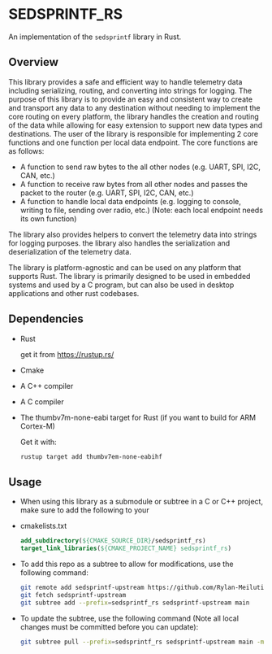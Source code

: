 # SEDSPRINTF_RS

An implementation of the `sedsprintf` library in Rust.

## Overview

This library provides a safe and efficient way to handle telemetry data including serializing, routing, and converting
into strings for logging. The purpose of this library is to provide an easy and consistent way to create and transport
any data to any destination without needing to implement the core routing on every platform, the library handles the
creation and routing of the data while allowing for easy extension to support new data types and destinations. The user
of the library is responsible for implementing 2 core functions and one function per local data endpoint.
The core functions are as follows:

- A function to send raw bytes to the all other nodes (e.g. UART, SPI, I2C, CAN, etc.)
- A function to receive raw bytes from all other nodes and passes the packet to the router
  (e.g. UART, SPI, I2C, CAN, etc.)
- A function to handle local data endpoints (e.g. logging to console, writing to file, sending over radio, etc.)
  (Note: each local endpoint needs its own function)

The library also provides helpers to convert the telemetry data into strings for logging purposes. the library also
handles the serialization and deserialization of the telemetry data.

The library is platform-agnostic and can be used on any platform that supports Rust. The library is primarily designed
to be used in embedded systems and used by a C program, but can also be used in desktop applications and other rust
codebases.

## Dependencies

- Rust

  get it from https://rustup.rs/
- Cmake
- A C++ compiler
- A C compiler
- The thumbv7m-none-eabi target for Rust (if you want to build for ARM Cortex-M)

  Get it with:
  ```bash
  rustup target add thumbv7em-none-eabihf
  ```

## Usage

- When using this library as a submodule or subtree in a C or C++ project, make sure to add the following to your
- cmakelists.txt
  ```cmake
  add_subdirectory(${CMAKE_SOURCE_DIR}/sedsprintf_rs)
  target_link_libraries(${CMAKE_PROJECT_NAME} sedsprintf_rs)
  ```


- To add this repo as a subtree to allow for modifications, use the following command:
  ```bash
  git remote add sedsprintf-upstream https://github.com/Rylan-Meilutis/sedsprintf_rs.git
  git fetch sedsprintf-upstream
  git subtree add --prefix=sedsprintf_rs sedsprintf-upstream main

- To update the subtree, use the following command (Note all local changes must be committed before you can update):
  ```bash
  git subtree pull --prefix=sedsprintf_rs sedsprintf-upstream main -m "Merge sedsprintf_rs upstream main"
  ```
